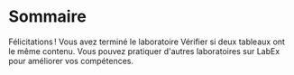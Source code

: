 # Sommaire

Félicitations ! Vous avez terminé le laboratoire Vérifier si deux tableaux ont le même contenu. Vous pouvez pratiquer d'autres laboratoires sur LabEx pour améliorer vos compétences.
